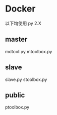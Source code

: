 # Docker
以下均使用 py 2.X

## master
mdtool.py
mtoolbox.py

## slave
slave.py
stoolbox.py


## public
ptoolbox.py
